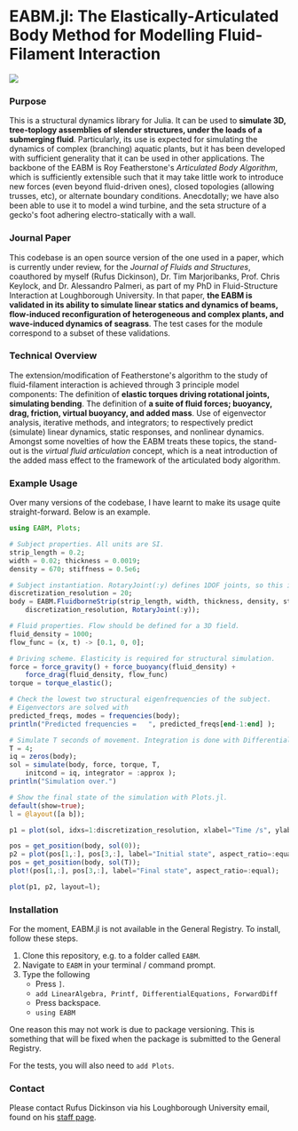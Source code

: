 # EABM.jl: The Elastically-Articulated Body Method for Modelling Fluid-Filament Interaction
![](docs/anim.gif)
### Purpose
This is a structural dynamics library for Julia. It can be used to **simulate 3D, tree-toplogy assemblies of slender structures, under the loads of a submerging fluid**. Particularly, its use is expected for simulating the dynamics of complex (branching) aquatic plants, but it has been developed with sufficient generality that it can be used in other applications. The backbone of the EABM is Roy Featherstone's *Articulated Body Algorithm*, which is sufficiently extensible such that it may take little work to introduce new forces (even beyond fluid-driven ones), closed topologies (allowing trusses, etc), or alternate boundary conditions. Anecdotally; we have also been able to use it to model a wind turbine, and the seta structure of a gecko's foot adhering electro-statically with a wall.
### Journal Paper
This codebase is an open source version of the one used in a paper, which is currently under review, for the *Journal of Fluids and Structures*, coauthored by myself (Rufus Dickinson), Dr. Tim Marjoribanks, Prof. Chris Keylock, and Dr. Alessandro Palmeri, as part of my PhD in Fluid-Structure Interaction at Loughborough University. In that paper, **the EABM is validated in its ability to simulate linear statics and dynamics of beams, flow-induced reconfiguration of heterogeneous and complex plants, and wave-induced dynamics of seagrass**. The test cases for the module correspond to a subset of these validations.
### Technical Overview
The extension/modification of Featherstone's algorithm to the study of fluid-filament interaction is achieved through 3 principle model components: The definition of **elastic torques driving rotational joints, simulating bending**. The definition of **a suite of fluid forces; buoyancy, drag, friction, virtual buoyancy, and added mass**. Use of eigenvector analysis, iterative methods, and integrators; to respectively predict (simulate) linear dynamics, static responses, and nonlinear dynamics. Amongst some novelties of how the EABM treats these topics, the stand-out is the *virtual fluid articulation* concept, which is a neat introduction of the added mass effect to the framework of the articulated body algorithm.
### Example Usage
Over many versions of the codebase, I have learnt to make its usage quite straight-forward. Below is an example.
```julia
using EABM, Plots;

# Subject properties. All units are SI.
strip_length = 0.2;
width = 0.02; thickness = 0.0019;
density = 670; stiffness = 0.5e6;

# Subject instantiation. RotaryJoint(:y) defines 1DOF joints, so this is a 2D simulation.
discretization_resolution = 20;
body = EABM.FluidborneStrip(strip_length, width, thickness, density, stiffness,
    discretization_resolution, RotaryJoint(:y));

# Fluid properties. Flow should be defined for a 3D field.
fluid_density = 1000;
flow_func = (x, t) -> [0.1, 0, 0];

# Driving scheme. Elasticity is required for structural simulation.
force = force_gravity() + force_buoyancy(fluid_density) + 
    force_drag(fluid_density, flow_func)
torque = torque_elastic();

# Check the lowest two structural eigenfrequencies of the subject.
# Eigenvectors are solved with 
predicted_freqs, modes = frequencies(body);
println("Predicted frequencies =   ", predicted_freqs[end-1:end] );

# Simulate T seconds of movement. Integration is done with DifferentialEquations.jl.
T = 4;
iq = zeros(body);
sol = simulate(body, force, torque, T,
    initcond = iq, integrator = :approx );
println("Simulation over.")

# Show the final state of the simulation with Plots.jl.
default(show=true);
l = @layout([a b]);

p1 = plot(sol, idxs=1:discretization_resolution, xlabel="Time /s", ylabel="Joint Angles / rad", label="");

pos = get_position(body, sol(0));
p2 = plot(pos[1,:], pos[3,:], label="Initial state", aspect_ratio=:equal);
pos = get_position(body, sol(T));
plot!(pos[1,:], pos[3,:], label="Final state", aspect_ratio=:equal);

plot(p1, p2, layout=l);

```

### Installation
For the moment, EABM.jl is not available in the General Registry. To install, follow these steps.

1. Clone this repository, e.g. to a folder called `EABM`.
2. Navigate to `EABM` in your terminal / command prompt.
3. Type the following
    * Press `]`.
    * `add LinearAlgebra, Printf, DifferentialEquations, ForwardDiff`
    * Press backspace.
    * `using EABM`

 One reason this may not work is due to package versioning. This is something that will be fixed when the package is submitted to the General Registry.

 For the tests, you will also need to `add Plots`.
 
 


### Contact
Please contact Rufus Dickinson via his Loughborough University email, found on his [staff page](https://www.lboro.ac.uk/departments/abce/staff/rufus-dickinson/).

<!---
Stuff from Julia library setup. I may one day submit the EABM to be an official library!
[![Build Status](https://github.com/Rufnacous/EABM.jl/actions/workflows/CI.yml/badge.svg?branch=master)](https://github.com/Rufnacous/EABM.jl/actions/workflows/CI.yml?query=branch%3Amaster)
-->
